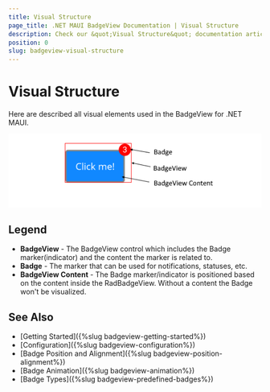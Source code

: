 ```yaml
---
title: Visual Structure
page_title: .NET MAUI BadgeView Documentation | Visual Structure
description: Check our &quot;Visual Structure&quot; documentation article for Telerik BadgeView for .NET MAUI control.
position: 0
slug: badgeview-visual-structure
---
```


# Visual Structure

Here are described all visual elements used in the BadgeView for .NET MAUI.

![Badge Types](images/badgeview-visual-structure.png)

## Legend

* **BadgeView** - The BadgeView control which includes the Badge marker(indicator) and the content the marker is related to.
* **Badge** - The marker that can be used for notifications, statuses, etc.
* **BadgeView Content** - The Badge marker/indicator is positioned based on the content inside the RadBadgeView. Without a content the Badge won't be visualized.

## See Also

- [Getting Started]({%slug badgeview-getting-started%})
- [Configuration]({%slug badgeview-configuration%})
- [Badge Position and Alignment]({%slug badgeview-position-alignment%})
- [Badge Animation]({%slug badgeview-animation%})
- [Badge Types]({%slug badgeview-predefined-badges%})

